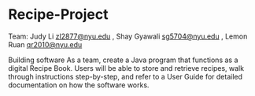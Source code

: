 # Recipe-Project
Team: 
Judy Li <zl2877@nyu.edu> ,
Shay Gyawali <sg5704@nyu.edu> ,
Lemon Ruan <qr2010@nyu.edu> 

Building software
As a team, create a Java program that functions as a digital Recipe Book. Users will be able to store and retrieve recipes, walk through instructions step-by-step, and refer to a User Guide for detailed documentation on how the software works. 
